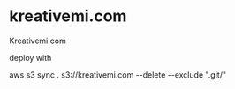 # kreativemi.com

Kreativemi.com

deploy with

aws s3 sync . s3://kreativemi.com --delete --exclude ".git/"
